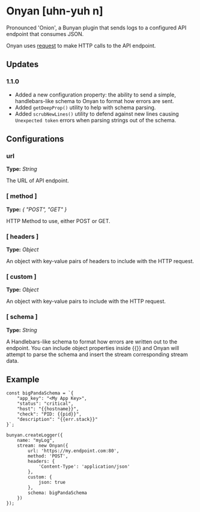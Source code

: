 # Onyan [uhn-yuh n]

Pronounced 'Onion', a Bunyan plugin that sends logs to a configured API endpoint that consumes JSON.

Onyan uses [request](https://github.com/request/request) to make HTTP calls to the API endpoint.

## Updates
### 1.1.0

* Added a new configuration property: the ability to send a simple, handlebars-like schema to Onyan to format how errors are sent.
* Added `getDeepProp()` utility to help with schema parsing.
* Added `scrubNewLines()` utility to defend against new lines causing `Unexpected token` errors when parsing strings out of the schema.

## Configurations
### url
**Type:** _String_

The URL of API endpoint.

### [ method ]
**Type:** _{ "POST", "GET" }_

HTTP Method to use, either POST or GET.

### [ headers ]
**Type:** _Object_

An object with key-value pairs of headers to include with the HTTP request.

### [ custom ]
**Type:** _Object_

An object with key-value pairs to include with the HTTP request.

### [ schema ]
**Type:** _String_

A Handlebars-like schema to format how errors are written out to the endpoint. You can include object properties inside {{}} and Onyan will attempt to parse the schema and insert the stream corresponding stream data.

## Example
```
const bigPandaSchema = `{
	"app_key": "<My App Key>",
	"status": "critical",
	"host": "{{hostname}}",
	"check": "PID: {{pid}}",
	"description": "{{err.stack}}"
}`;

bunyan.createLogger({
	name: "myLog",
	stream: new Onyan({
		url: 'https://my.endpoint.com:80',
		method: 'POST',
		headers: {
			'Content-Type': 'application/json'
		},
		custom: {
			json: true
		},
		schema: bigPandaSchema
	})
});
```
